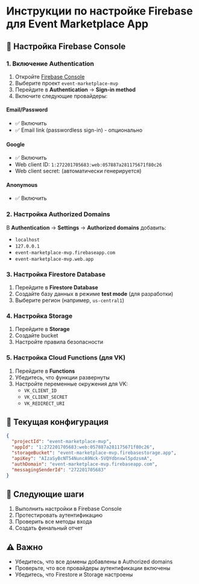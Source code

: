 # Инструкции по настройке Firebase для Event Marketplace App

## 🔧 Настройка Firebase Console

### 1. Включение Authentication

1. Откройте [Firebase Console](https://console.firebase.google.com/)
2. Выберите проект `event-marketplace-mvp`
3. Перейдите в **Authentication** → **Sign-in method**
4. Включите следующие провайдеры:

#### Email/Password
- ✅ Включить
- ✅ Email link (passwordless sign-in) - опционально

#### Google
- ✅ Включить
- Web client ID: `1:272201705683:web:057887a281175671f80c26`
- Web client secret: (автоматически генерируется)

#### Anonymous
- ✅ Включить

### 2. Настройка Authorized Domains

В **Authentication** → **Settings** → **Authorized domains** добавить:

- `localhost`
- `127.0.0.1`
- `event-marketplace-mvp.firebaseapp.com`
- `event-marketplace-mvp.web.app`

### 3. Настройка Firestore Database

1. Перейдите в **Firestore Database**
2. Создайте базу данных в режиме **test mode** (для разработки)
3. Выберите регион (например, `us-central1`)

### 4. Настройка Storage

1. Перейдите в **Storage**
2. Создайте bucket
3. Настройте правила безопасности

### 5. Настройка Cloud Functions (для VK)

1. Перейдите в **Functions**
2. Убедитесь, что функции развернуты
3. Настройте переменные окружения для VK:
   - `VK_CLIENT_ID`
   - `VK_CLIENT_SECRET`
   - `VK_REDIRECT_URI`

## 🔑 Текущая конфигурация

```json
{
  "projectId": "event-marketplace-mvp",
  "appId": "1:272201705683:web:057887a281175671f80c26",
  "storageBucket": "event-marketplace-mvp.firebasestorage.app",
  "apiKey": "AIzaSyBcNT54NuncA9Nck-5VQYdbnxwl5pdzsmA",
  "authDomain": "event-marketplace-mvp.firebaseapp.com",
  "messagingSenderId": "272201705683"
}
```

## 🚀 Следующие шаги

1. Выполнить настройки в Firebase Console
2. Протестировать аутентификацию
3. Проверить все методы входа
4. Создать финальный отчет

## ⚠️ Важно

- Убедитесь, что все домены добавлены в Authorized domains
- Проверьте, что все провайдеры аутентификации включены
- Убедитесь, что Firestore и Storage настроены

